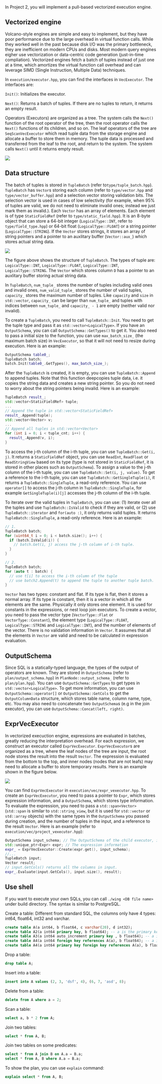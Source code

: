 In Project 2, you will implement a pull-based vectorized execution engine.

## Vectorized engine

Volcano-style engines are simple and easy to implement, but they have poor performance due to the large overhead in virtual function calls. While they worked well in the past because disk I/O was the primary bottleneck, they are inefficient on modern CPUs and disks. Most modern query engines eigher use vectorization or data-centric code generation (just-in-time compliation). Vectorized engines fetch a batch of tuples instead of just one at a time, which amortizes the virtual function call overhead and can leverage SIMD (Single Instruction, Multiple Data) techniques.

In `execution/executor.hpp`, you can find the interfaces in `VecExecutor`. The interfaces are:

`Init()`: Initializes the executor.

`Next()`: Returns a batch of tuples. If there are no tuples to return, it returns an empty result.

Operators (Executors) are organized as a tree. The system calls the `Next()` function of the root operator of the tree, then the root operator calls the `Next()` functions of its children, and so on. The leaf operators of the tree are `SeqScanVecExecutor` which read tuple data from the storage engine and allocate a buffer to store them in memory. The tuple data is processed and transferred from the leaf to the root, and return to the system. The system calls `Next()` until it returns empty result.

![](pics/operatortree.png)

## Data structure

The batch of tuples is stored in `TupleBatch` (refer to`type/tuple_batch.hpp`). `TupleBatch` has `Vector`s storing each column (refer to `type/vector.hpp` and `type/vector_buffer.hpp`) and a selection vector storing validation bits. The selection vector is used in cases of low selectivity (for example, when 95\% of tuples are valid, we do not need to eliminate invalid ones; instead we just mark them as invalid.). Each `Vector` has an array of elements. Each element is of type `StaticFieldRef` (refer to `type/static_field.hpp`). It is an 8-byte object that can store a 64-bit integer (`LogicalType::INT`, refer to `type/field_type.hpp`) or 64-bit float (`LogicalType::FLOAT`) or a string pointer (`LogicalType::STRING`). If the `Vector` stores strings, it stores an array of string pointers and a pointer to an auxlitary buffer (`Vector::aux_`) which stores actual string data.

![](pics/tuplebatch.png)

The figure above shows the structure of `TupleBatch`. The types of tuple are: `LogicalType::INT`, `LogicalType::FLOAT`, `LogicalType::INT`, `LogicalType::STRING`. The `Vector` which stores column `D` has a pointer to an auxlitary buffer storing actual string data.

In `TupleBatch`, `num_tuple_` stores the number of tuples including valid ones and invalid ones, `num_valid_tuple_` stores the number of valid tuples, `capacity_` stores the maximum number of tuples. Like `capacity` and `size` in `std::vector`, `capacity_` can be larger than `num_tuple_` and tuples with indices between `num_tuple_` and `capacity_ - 1` are empty (neither valid nor invalid).

To create a `TupleBatch`, you need to call `TupleBatch::Init`. You need to get the tuple type and pass it as `std::vector<LogicalType>`. If you have an `OutputSchema`, you can call `OutputSchema::GetTypes()` to get it. You also need to pass a initial size to the function, you can use `max_batch_size_` (the maximum batch size) in `VecExecutor`, so that it will not need to resize during execution. Here is an example:

```c++
OutputSchema table0_;
TupleBatch batch;
batch.Init(table0_.GetTypes(), max_batch_size_);
```

After the `TupleBatch` is created, it is empty, you can use `TupleBatch::Append` to append tuples. Note that this function deepcopies tuple data, i.e. it copies the string data and creates a new string pointer. So you do not need to worry about the string pointers being invalid. Here is an example:

```c++
TupleBatch result_;
std::vector<StaticFieldRef> tuple;
...
// Append the tuple in std::vector<StaticFieldRef>
result_.Append(tuple);
std::vector<Vector> v;
...
// Append all tuples in std::vector<Vector>
for (int i = 0; i < tuple_cnt; i++) {
  result_.Append(v, i);
}
```

To access the j-th column of the i-th tuple, you can use `TupleBatch::Get(i, j)`. It returns a `StaticFieldRef` object, you can use `ReadInt`, `ReadFloat` or `ReadStringView` based on its type (type is not stored in `StaticFieldRef`, it is stored in other places such as `OutputSchema`). To assign a value to the j-th column of the i-th tuple, you can use `TupleBatch::Set(i, j, value)`. To get a reference to the i-th tuple, you can use `TupleBatch::GetSingleTuple(i)`, it returns a `TupleBatch::SingleTuple`, a read-only reference. You can use `operator[]` to access the j-th column in `TupleBatch::SingleTuple`, for example `GetSingleTuple(i)[j]` accesses the j-th column of the i-th tuple.

To iterate over the valid tuples in `TupleBatch`, you can use: (1) iterate over all the tuples and use `TupleBatch::IsValid` to check if they are valid, or (2) use `TupleBatch::iterator` and `for(auto :)`, it only returns valid tuples. It returns `TupleBatch::SingleTuple`, a read-only reference. Here is an example:

```c++
// 1.
TupleBatch batch;
for (uint64_t i = 0; i < batch.size(); i++) {
  if (batch.IsValid(i)) {
    // batch.Get(i, j) access the j-th column of i-th tuple.
  }
}

// 2.
TupleBatch batch;
for (auto t : batch) {
  // use t[i] to access the i-th column of the tuple
  // use batch2.Append(t) to append the tuple to another tuple batch.
}

```

`Vector` has two types: constant and flat. If its type is flat, then it stores a normal array. If its type is constant, then it is a vector in which all the elements are the same. Physically it only stores one element. It is used for constants in the expressions, or nest loop join executors. To create a vector, you need to pass the vector type (`VectorType::Flat` or `VectorType::Constant`), the element type (`LogicalType::FLOAT`, `LogicalType::STRING` and `LogicalType::INT`), and the number of elements of the vector. There is no validation information in `Vector`. It assumes that all the elements in `Vector` are valid and need to be calculated in expression evaluation.

## OutputSchema

Since SQL is a statically-typed language, the types of the output of operators are known. They are stored in `OutputSchema` (refer to `plan/output_schema.hpp`) in `PlanNode::output_schema_` (refer to `plan/plan.hpp`). You can use `OutputSchema::GetTypes` to get types in `std::vector<LogicalType>`. To get more information, you can use `OutputSchema::operator[]` or `OutputSchema::GetCols` to get the `OutputColumnData` structure, which stores table name, column name, type, etc. You may also need to concatenate two `OutputSchema`s (e.g in the join executor), you can use `OutputSchema::Concat(left, right)`.

## ExprVecExecutor

In vectorized execuction engine, expressions are evaluated in batches, greatly reducing the interpretation overhead. For each expression, we construct an executor called `ExprVecExecutor`. `ExprVecExecutor`s are organized as a tree, where the leaf nodes of the tree are input, the root node stores the result into the result `Vector`. The expression is evaluated from the bottom to the top, and inner nodes (nodes that are not leafs) may need to allocate a buffer to store temporary results. Here is an example shown in the figure below.

![](expreval.png)

You can find `ExprVecExecutor` in `execution/vec/expr_vexecutor.hpp`. To create an `ExprVecExecutor`, you need to pass a pointer to `Expr`, which stores expression information, and a `OutputSchema`, which stores type information. To evaluate the expression, you need to pass a `std::span<Vector>` (`std::span` is similar to `std::string_view`, but it is used for `std::vector` or `std::array` objects) with the same types in the `OutputSchema` you passed during creation, and the number of tuples in the input, and a reference to the result `Vector`. Here is an example (refer to `execution/vec/project_vexecutor.hpp`):

```c++
OutputSchema input_schema; // The OutputSchema of the child executor, it has the type of input tuples.
std::unique_ptr<Expr> expr; // The expression information
expr_ = ExprVecExecutor::Create(expr.get(), input_schema);
//...
TupleBatch input;
Vector result;
// input.GetCols() returns all the columns in input.
expr_.Evaluate(input.GetCols(), input.size(), result);
```

## Use shell

If you want to execute your own SQLs, you can call `./wing <DB file name>` under build directory. The syntax is similar to PostgreSQL.

Create a table: Different from standard SQL, the columns only have 4 types: int64, float64, int32 and varchar.

```sql
create table A(a int64, b float64, c varchar(20), d int32);
create table A2(a int64 primary key, b float64); -- a is the primary key of A2
create table A3(a int64 auto_increment primary key , b float64); -- a is the primary key and it is an auto_increment value (you can always pass 0 to it while inserting and it is automatically set to 1, 2, 3, 4....)
create table A4(a int64 foreign key references A(a), b float64); -- a is a foreign key referencing A(a).
create table A4(a int64 primary key foreign key references A(a), b float64); -- a is a foreign key referencing A(a) and it is the primary key of A5.
```

Drop a table:

```sql
drop table A;
```

Insert into a table:

```sql
insert into A values (2, 3, 'dsf', 4), (6, 7, 'asd', 8);
```

Delete from a table:

```sql
delete from A where a = 2;
```

Scan a table:

```sql
select a, b * 2 from A;
```

Join two tables:

```sql
select * from A, B;
```

Join two tables on some predicates:

```sql
select * from A join B on A.a = B.a;
select * from A, B where A.a = B.a;
```

To show the plan, you can use `explain` command:

```sql
explain select * from A, B;
```